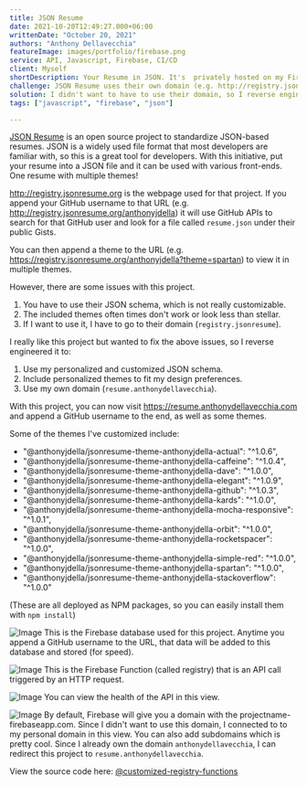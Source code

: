 ```yaml
---
title: JSON Resume
date: 2021-10-20T12:49:27.000+06:00
writtenDate: "October 20, 2021"
authors: "Anthony Dellavecchia"
featureImage: images/portfolio/firebase.png
service: API, Javascript, Firebase, CI/CD
client: Myself
shortDescription: Your Resume in JSON. It's  privately hosted on my Firebase domain.
challenge: JSON Resume uses their own domain (e.g. http://registry.jsonresume.org/anthonyjdella). In order to use it, you have to use their own 'jsonresume' domain. 
solution: I didn't want to have to use their domain, so I reverse engineered their project to host it on resume.anthonydellavecchia.com
tags: ["javascript", "firebase", "json"]

---
```


[JSON Resume](https://jsonresume.org/) is an open source project to standardize JSON-based resumes. JSON is a widely used file format that most developers are familiar with, so this is a great tool for developers. With this initiative, put your resume into a JSON file and it can be used with various front-ends. One resume with multiple themes!

http://registry.jsonresume.org is the webpage used for that project. If you append your GitHub username to that URL (e.g. http://registry.jsonresume.org/anthonyjdella) it will use GitHub APIs to search for that GitHub user and look for a file called `resume.json` under their public Gists.

You can then append a theme to the URL (e.g. https://registry.jsonresume.org/anthonyjdella?theme=spartan) to view it in multiple themes.

However, there are some issues with this project.

1. You have to use their JSON schema, which is not really customizable.
2. The included themes often times don't work or look less than stellar.
3. If I want to use it, I have to go to their domain (`registry.jsonresume`).

I really like this project but wanted to fix the above issues, so I reverse engineered it to: 

1. Use my personalized and customized JSON schema.
2. Include personalized themes to fit my design preferences.
3. Use my own domain (`resume.anthonydellavecchia`).

With this project, you can now visit https://resume.anthonydellavecchia.com and append a GitHub username to the end, as well as some themes.

Some of the themes I've customized include:

* "@anthonyjdella/jsonresume-theme-anthonyjdella-actual": "^1.0.6",
* "@anthonyjdella/jsonresume-theme-anthonyjdella-caffeine": "^1.0.4",
* "@anthonyjdella/jsonresume-theme-anthonyjdella-dave": "^1.0.0",
* "@anthonyjdella/jsonresume-theme-anthonyjdella-elegant": "^1.0.9",
* "@anthonyjdella/jsonresume-theme-anthonyjdella-github": "^1.0.3",
* "@anthonyjdella/jsonresume-theme-anthonyjdella-kards": "^1.0.0",
* "@anthonyjdella/jsonresume-theme-anthonyjdella-mocha-responsive": "^1.0.1",
* "@anthonyjdella/jsonresume-theme-anthonyjdella-orbit": "^1.0.0",
* "@anthonyjdella/jsonresume-theme-anthonyjdella-rocketspacer": "^1.0.0",
* "@anthonyjdella/jsonresume-theme-anthonyjdella-simple-red": "^1.0.0",
* "@anthonyjdella/jsonresume-theme-anthonyjdella-spartan": "^1.0.0",
* "@anthonyjdella/jsonresume-theme-anthonyjdella-stackoverflow": "^1.0.0"

(These are all deployed as NPM packages, so you can easily install them with `npm install`)

![Image](/images/portfolio/firebase-db.png)
This is the Firebase database used for this project. Anytime you append a GitHub username to the URL, that data will be added to this database and stored (for speed).

![Image](/images/portfolio/firebase-functions.png)
This is the Firebase Function (called registry) that is an API call triggered by an HTTP request. 

![Image](/images/portfolio/firebase-functions-2.png)
You can view the health of the API in this view.

![Image](/images/portfolio/firebase-hosting.png)
By default, Firebase will give you a domain with the projectname-firebaseapp.com. Since I didn't want to use this domain, I connected to to my personal domain in this view. You can also add subdomains which is pretty cool. Since I already own the domain `anthonydellavecchia`, I can redirect this project to `resume.anthonydellavecchia`.


View the source code here: [@customized-registry-functions](https://github.com/anthonyjdella/customized-registry-functions)
